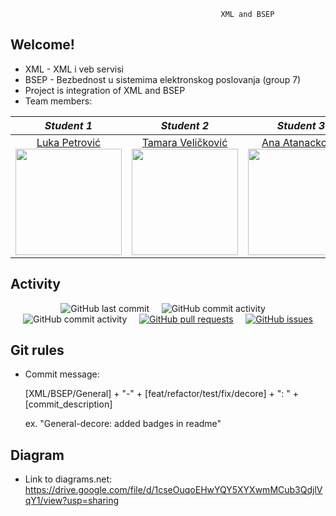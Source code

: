                                                    XML and BSEP  
                                                   
## Welcome!

 - XML - XML i veb servisi
 - BSEP - Bezbednost u sistemima elektronskog poslovanja (group 7)
 - Project is integration of XML and BSEP
 - Team members:


|       *Student 1*       |       *Student 2*       |       *Student 3*       |       *Student 4*       |
|:----------------------:|:----------------------:|:----------------------:|:----------------------:|
| [Luka Petrović](https://github.com/lukapetrovic3110) <br> <img src="https://avatars.githubusercontent.com/u/58331163?s=400&u=07ea033ef6ec9a611746bac3e8fb257f0099e261&v=4" width="170" height="170"> | [Tamara Veličković](https://github.com/velicko-tam) <br> <img src="https://avatars.githubusercontent.com/u/59019735?s=400&v=4" width="170" height="170"> | [Ana Atanacković](https://github.com/Ana00000/) <br> <img src="https://avatars.githubusercontent.com/u/57576323?s=400&u=1ef5aae0fac636355c779a07004eb66378464adc&v=4" width="170" height="170"> | [Dušan Trkulja](https://github.com/trki293) <br> <img src="https://avatars.githubusercontent.com/u/59773039?s=400&v=4" width="170" height="170"> |


## Activity
<p align="center"> 
    <img alt="GitHub last commit" src="https://img.shields.io/github/last-commit/Ana00000/ISA?color=9cf&style=flat">  &nbsp;  &nbsp;
    <img alt="GitHub commit activity" src="https://img.shields.io/github/commit-activity/m/Ana00000/ISA?color=9cf&style=flat">  &nbsp;  &nbsp;
    <img alt="GitHub commit activity" src="https://img.shields.io/github/commit-activity/y/Ana00000/ISA?color=9cf&style=flat">  &nbsp;  &nbsp;
    <a href="https://github.com/Ana00000/ISA/pulls"><img alt="GitHub pull requests" src="https://img.shields.io/github/issues-pr/Ana00000/ISA?color=9cf" /></a>  &nbsp;  &nbsp;
    <a href="https://github.com/Ana00000/ISA/issues"><img alt="GitHub issues" src="https://img.shields.io/github/issues/Ana00000/ISA?color=9cf" /></a>
</p>

## Git rules
- Commit message:

    [XML/BSEP/General] + "-" + [feat/refactor/test/fix/decore] + ": " + [commit_description]
    
    ex. "General-decore: added badges in readme" 
    
## Diagram
- Link to diagrams.net:
  https://drive.google.com/file/d/1cseOuqoEHwYQY5XYXwmMCub3QdjlVqY1/view?usp=sharing
    
